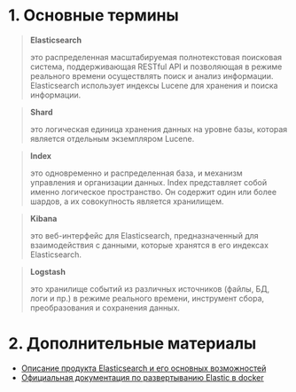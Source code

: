 # 1. Основные термины

> **Elasticsearch**
>
> это распределенная масштабируемая полнотекстовая поисковая система, поддерживающая RESTful API и позволяющая в режиме реального времени осуществлять поиск и анализ информации. Elasticsearch использует индексы Lucene для хранения и поиска информации.

> **Shard**
>
> это логическая единица хранения данных на уровне базы, которая является отдельным экземпляром Lucene.

> **Index**
>
> это одновременно и распределенная база, и механизм управления и организации данных. Index представляет собой именно логическое пространство. Он содержит один или более шардов, а их совокупность является хранилищем.

> **Kibana**
>
> это веб-интерфейс для Elasticsearch, предназначенный для взаимодействия с данными, которые хранятся в его индексах Elasticsearch.

> **Logstash**
>
> это хранилище событий из различных источников (файлы, БД, логи и пр.) в режиме реального времени, инструмент сбора, преобразования и сохранения данных.

# 2. Дополнительные материалы

- [Описание продукта Elasticsearch и его основных возможностей](https://www.elastic.co/guide/en/elasticsearch/reference/current/elasticsearch-intro.html)
- [Официальная документация по развертыванию Elastic в docker](https://www.elastic.co/guide/en/elasticsearch/reference/current/docker.html)
